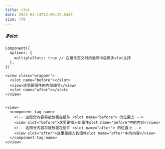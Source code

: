 ```yaml
---
title: slot
date: 2022-04-14T12:00:22.543Z
size: 778
---
```

##### 多slot

```vue
Component({
  options: {
    multipleSlots: true // 在组件定义时的选项中启用多slot支持
  },
})

<view class="wrapper">
  <slot name="before"></slot>
  <view>这里是组件的内部细节</view>
  <slot name="after"></slot>
</view>

  
<view>
  <component-tag-name>
    <!-- 这部分内容将被放置在组件 <slot name="before"> 的位置上 -->
    <view slot="before">这里是插入到组件slot name="before"中的内容</view>
    <!-- 这部分内容将被放置在组件 <slot name="after"> 的位置上 -->
    <view slot="after">这里是插入到组件slot name="after"中的内容</view>
  </component-tag-name>
</view>
```


[^ref]: https://developers.weixin.qq.com/miniprogram/dev/framework/custom-component/wxml-wxss.html

